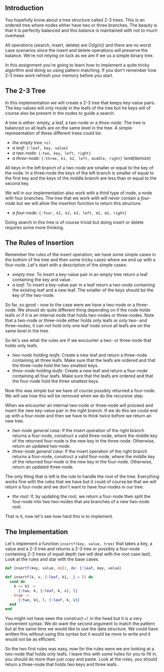## Introduction

You hopefully know about a tree structure called 2-3 trees. This is an ordered tree where nodes either have two or three branches. The beauty is that it is perfectly balanced and this balance is maintained with not to much overhead. 

All operations (search, insert, delete) are *O(lg(n))* and there are no worst case scenarios since the insert and delete operations will preserve the balance. We're not relying on luck as we are if we us a simple binary tree.

In this assignment you're going to learn how to implement a quite tricky algorithm and doing so using pattern matching. If you don't remember how 2-3 trees work refresh your memory before you start.

## The 2-3 Tree

In this implementation we will create a 2-3 tree that keeps key-value pairs. The key-values will only reside in the leafs of the tree but he keys will of course also be present in the nodes to guide a search.

A tree is either: empty, a leaf, a two-node or a *three-node*. The tree is balanced so all leafs are on the same level in the tree. A simple representation of these different trees could be:

- *the empty tree*: `nil`
- *a leaf*: `{:leaf, key, value}`
- *a two-node*: `{:two, key, left, right}`
- *a three-node*: `{:three, k1, k2, left, middle, right}`
\end{itemize}

All keys in the left branch of a two-node are smaller or equal to the key of the node. In a three-node the keys of the left branch is smaller of equal to the first key and the keys of the middle branch are less than or equal to the second key.

We will in our implementation also work with a third type of node, a node with four branches. The tree that we work with will never contain a *four-node* but we will allow the insertion function to return this structure.

- *a four-node*: `{:four, k1, k2, k3, left, m1, m2, right}`

Doing search in this tree is of course trivial but doing insert or delete requires some more thinking.

## The Rules of Insertion

Remember the rules of the insert operation; we have some simple cases in the bottom of the tree and then some tricky cases where we end up with a four-node. Let's start with a description of the simple cases:

- *empty tree*: To insert a key-value pair in an empty tree return a leaf containing the key and value.
- *a leaf*: To insert a key-value pair in a leaf return a two-node containing the existing leaf and a new leaf. The smaller of the keys should be the key of the two-node.

So far, so good - now to the case were we have a two-node or a three-node. We should do quite different thing depending on if the node holds leafs or if it is an internal node that holds two-nodes or three-nodes. Note that a two-node or three-node either holds only leafs or only two- and three-nodes, it can not hold only one leaf node since all leafs are on the same level in the tree.

So let's see what the rules are if we encounter a two- or three-node that holds only leafs.

- *two-node holding leafs*: Create a new leaf and return a three-node containing all three leafs. Make sure that the leafs are ordered and that the three-node hold the two smallest keys.
- *three-node holding leafs*: Create a new leaf and return a four-node containing all four leafs. Make sure that the leafs are ordered and that the four-node hold the three smallest keys.     

Now this was simple but we have of course possibly returned a four-node. We will see how this will be removed when we do the recursive step.

When we encounter an internal two-node or three-node will proceed and insert the new key-value pair in the right branch. If we do this we could end up with a four-node and then we have to think twice before we return an new tree.

- *two-node general case*: If the insert operation of the right branch returns a four-node, construct a valid three-node, where the middle key of the returned four-node is the new key in the three-node. Otherwise, return an updated two-node.
- *three-node general case*: If the insert operation of the right branch returns a four-node, construct a valid four-node, where the middle key of the returned four-node is the new key in the four-node. Otherwise, return an updated three-node.

The only thing that is left is the rule to handle the root of the tree. Everything works fine with the rules that we have but it could of course be that we will return a four-node and we don't want to have four-nodes in our tree.

- *the root*: If, by updating the root, we return a four-node then split the four-node into two two-nodes that are branches of a new two-node root.

That is it, now let's see how hard this is to implement.

## The Implementation

Let's implement a function `insertf(key, value, tree)` that takes a key, a value and a 2-3 tree and returns a 2-3 tree or possibly a four-node containing 2-3 trees of equal depth (we will deal with the root case last). Look at the rules and star with the base cases.

``` elixir
def insertf(key, value, nil), do: {:leaf, key, value}

def insertf(k, v, {:leaf, k1, _} = l) do
  cond do
    k <= k1 ->
      {:two, k, {:leaf, k, v}, l}
    true ->
      {:two, k1, l, {:leaf, k, v}}
  end
end
```

You might not have seen the construct `=l` in the head but it is a very convenient syntax. We do want the second argument to match the pattern but at the same time we would like to use the data structure. We could have written this without using this syntax but it would be more to write and it would not be as efficient.

So the two first rules was easy, now for the rules were we are looking at a two-node that holds only leafs. I leave this with some holes for you to fill in, you should do more than just copy and paste. Look at the rules, you should return a three-node that holds two keys and three leafs.
